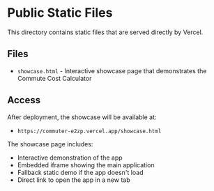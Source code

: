 # Public Static Files

This directory contains static files that are served directly by Vercel.

## Files

- `showcase.html` - Interactive showcase page that demonstrates the Commute Cost Calculator

## Access

After deployment, the showcase will be available at:
- `https://commuter-e2zp.vercel.app/showcase.html`

The showcase page includes:
- Interactive demonstration of the app
- Embedded iframe showing the main application
- Fallback static demo if the app doesn't load
- Direct link to open the app in a new tab
